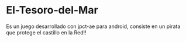# El-Tesoro-del-Mar
Es un juego desarrollado con jpct-ae para android, consiste en un pirata que protege el castillo en la Red!! 
